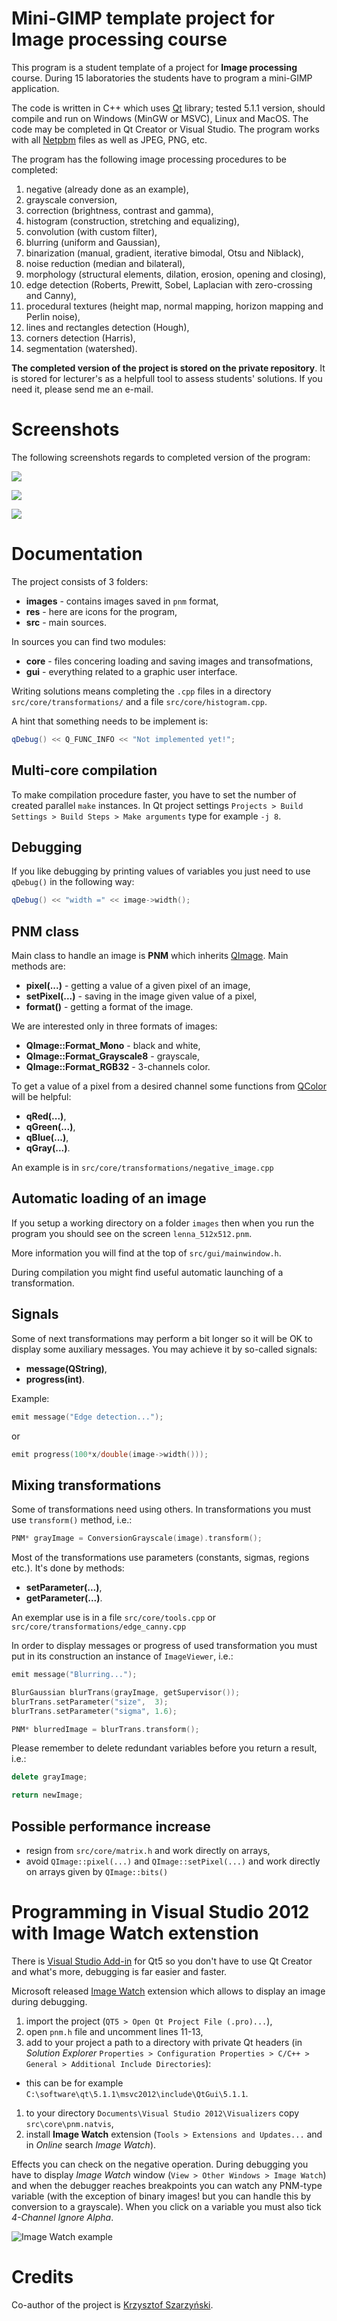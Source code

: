# Mini-GIMP template project for Image processing course

This program is a student template of a project for **Image processing** course. During 15 laboratories the students have to program a mini-GIMP application.

The code is written in C++ which uses [Qt](https://www.qt.io) library; tested 5.1.1 version, should compile and run on Windows (MinGW or MSVC), Linux and MacOS. The code may be completed in Qt Creator or Visual Studio. The program works with all [Netpbm](http://en.wikipedia.org/wiki/Portable_anymap) files as well as JPEG, PNG, etc.

The program has the following image processing procedures to be completed:

1. negative (already done as an example),
2. grayscale conversion,
3. correction (brightness, contrast and gamma),
4. histogram (construction, stretching and equalizing),
5. convolution (with custom filter),
6. blurring (uniform and Gaussian),
7. binarization (manual, gradient, iterative bimodal, Otsu and Niblack),
8. noise reduction (median and bilateral),
9. morphology (structural elements, dilation, erosion, opening and closing),
10. edge detection (Roberts, Prewitt, Sobel, Laplacian with zero-crossing and Canny),
11. procedural textures (height map, normal mapping, horizon mapping and Perlin noise),
12. lines and rectangles detection (Hough),
13. corners detection (Harris),
14. segmentation (watershed).

**The completed version of the project is stored on the private repository**. It is stored for lecturer's as a helpfull tool to assess students' solutions. If you need it, please send me an e-mail.

# Screenshots

The following screenshots regards to completed version of the program:

![](https://andre-wojtowicz.github.io/image-processing-project-student/screen1.png)

![](https://andre-wojtowicz.github.io/image-processing-project-student/screen2.png)

![](https://andre-wojtowicz.github.io/image-processing-project-student/screen3.png)

# Documentation

The project consists of 3 folders:
* **images** - contains images saved in `pnm` format,
* **res** - here are icons for the program,
* **src** - main sources.
 
In sources you can find two modules:
* **core** - files concering loading and saving images and transofmations,
* **gui** - everything related to a graphic user interface.
 
Writing solutions means completing the `.cpp` files in a directory `src/core/transformations/` and a file `src/core/histogram.cpp`. 

A hint that something needs to be implement is:

```cpp
qDebug() << Q_FUNC_INFO << "Not implemented yet!";
```

## Multi-core compilation

To make compilation procedure faster, you have to set the number of created parallel `make` instances. In Qt project settings `Projects > Build Settings > Build Steps > Make arguments` type for example `-j 8`.

## Debugging

If you like debugging by printing values of variables you just need to use `qDebug()` in the following way:

```cpp
qDebug() << "width =" << image->width();
```

## PNM class

Main class to handle an image is **PNM** which inherits [QImage](http://qt-project.org/doc/qt-5.1/qtgui/qimage.html). Main methods are:
 * **pixel(...)** - getting a value of a given pixel of an image,
 * **setPixel(...)** - saving in the image given value of a pixel,
 * **format()** - getting a format of the image.
 
We are interested only in three formats of images:
 * **QImage::Format_Mono** - black and white,
 * **QImage::Format_Grayscale8** - grayscale,
 * **QImage::Format_RGB32** - 3-channels color.
 
To get a value of a pixel from a desired channel some functions from [QColor](http://qt-project.org/doc/qt-5.1/qtgui/qcolor.html) will be helpful:
 * **qRed(...)**,
 * **qGreen(...)**,
 * **qBlue(...)**,
 * **qGray(...)**.
 
An example is in `src/core/transformations/negative_image.cpp`

## Automatic loading of an image

If you setup a working directory on a folder `images` then when you run the program you should see on the screen `lenna_512x512.pnm`.

More information you will find at the top of `src/gui/mainwindow.h`.

During compilation you might find useful automatic launching of a transformation.
 
## Signals

Some of next transformations may perform a bit longer so it will be OK to display some auxiliary messages. You may achieve it by so-called signals:
 * **message(QString)**,
 * **progress(int)**.
 
Example:
```cpp
emit message("Edge detection...");
```

or

```cpp
emit progress(100*x/double(image->width()));
```

## Mixing transformations

Some of transformations need using others. In transformations you must use `transform()` method, i.e.:

```cpp
PNM* grayImage = ConversionGrayscale(image).transform();
```

Most of the transformations use parameters (constants, sigmas, regions etc.). It's done by methods:
 * **setParameter(...)**,
 * **getParameter(...)**.
 
An exemplar use is in a file `src/core/tools.cpp` or `src/core/transformations/edge_canny.cpp`

In order to display messages or progress of used transformation you must put in its construction an instance of `ImageViewer`, i.e.:

```cpp
emit message("Blurring...");

BlurGaussian blurTrans(grayImage, getSupervisor());
blurTrans.setParameter("size",  3);
blurTrans.setParameter("sigma", 1.6);

PNM* blurredImage = blurTrans.transform();
```

Please remember to delete redundant variables before you return a result, i.e.:

```cpp
delete grayImage;

return newImage;
```

## Possible performance increase

 * resign from `src/core/matrix.h` and work directly on arrays,
 * avoid `QImage::pixel(...)` and `QImage::setPixel(...)` and work directly on arrays given by `QImage::bits()`


# Programming in Visual Studio 2012 with Image Watch extenstion

There is [Visual Studio Add-in](https://download.qt.io/official_releases/vsaddin/) for Qt5 so you don't have to use Qt Creator and what's more, debugging is far easier and faster.

Microsoft released [Image Watch](https://visualstudiogallery.msdn.microsoft.com/e682d542-7ef3-402c-b857-bbfba714f78d) extension which allows to display an image during debugging.

1. import the project (`QT5 > Open Qt Project File (.pro)...`),
1. open `pnm.h` file and uncomment lines 11-13,
1. add to your project a path to a directory with private Qt headers (in _Solution Explorer_ `Properties > Configuration Properties > C/C++ > General > Additional Include Directories`):
 * this can be for example `C:\software\qt\5.1.1\msvc2012\include\QtGui\5.1.1`. 
1. to your directory `Documents\Visual Studio 2012\Visualizers` copy `src\core\pnm.natvis`,
1. install **Image Watch** extension (`Tools > Extensions and Updates...` and in _Online_ search _Image Watch_).

Effects you can check on the negative operation. During debugging you have to display _Image Watch_ window (`View > Other Windows > Image Watch`) and when the debugger reaches breakpoints you can watch any PNM-type variable (with the exception of binary images! but you can handle this by conversion to a grayscale). When you click on a variable you must also tick _4-Channel Ignore Alpha_.

![Image Watch example](https://andre-wojtowicz.github.io/image-processing-project-student/image-watch.png)

# Credits
Co-author of the project is [Krzysztof Szarzyński](http://quati.pl). 
